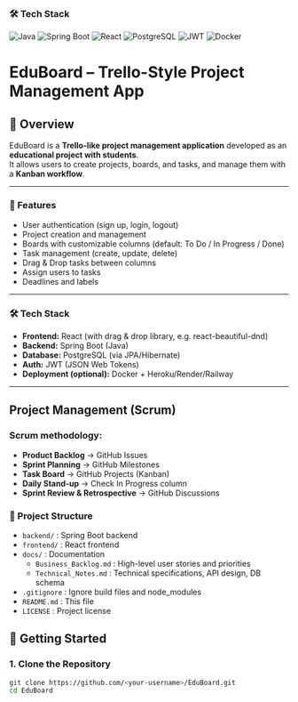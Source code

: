 ### 🛠️ Tech Stack

![Java](https://img.shields.io/badge/Java-ED8B00?style=for-the-badge&logo=java&logoColor=white)
![Spring Boot](https://img.shields.io/badge/Spring_Boot-6DB33F?style=for-the-badge&logo=spring&logoColor=white)
![React](https://img.shields.io/badge/React-61DAFB?style=for-the-badge&logo=react&logoColor=black)
![PostgreSQL](https://img.shields.io/badge/PostgreSQL-336791?style=for-the-badge&logo=postgresql&logoColor=white)
![JWT](https://img.shields.io/badge/JWT-000000?style=for-the-badge&logo=JSON-web-tokens&logoColor=white)
![Docker](https://img.shields.io/badge/Docker-2496ED?style=for-the-badge&logo=docker&logoColor=white)

# EduBoard – Trello-Style Project Management App

## 📖 Overview
EduBoard is a **Trello-like project management application** developed as an **educational project with students**.  
It allows users to create projects, boards, and tasks, and manage them with a **Kanban workflow**.

---

### 🎯 Features
- User authentication (sign up, login, logout)
- Project creation and management
- Boards with customizable columns (default: To Do / In Progress / Done)
- Task management (create, update, delete)
- Drag & Drop tasks between columns
- Assign users to tasks
- Deadlines and labels

---

### 🛠️ Tech Stack
- **Frontend:** React (with drag & drop library, e.g. react-beautiful-dnd)
- **Backend:** Spring Boot (Java)
- **Database:** PostgreSQL (via JPA/Hibernate)
- **Auth:** JWT (JSON Web Tokens)
- **Deployment (optional):** Docker + Heroku/Render/Railway

---
## Project Management (Scrum)

### Scrum methodology:
- **Product Backlog** → GitHub Issues
- **Sprint Planning** → GitHub Milestones
- **Task Board** → GitHub Projects (Kanban)
- **Daily Stand-up** → Check In Progress column 
- **Sprint Review & Retrospective** → GitHub Discussions

### 📂 Project Structure
- `backend/` : Spring Boot backend
- `frontend/` : React frontend
- `docs/` : Documentation
    - `Business_Backlog.md` : High-level user stories and priorities
    - `Technical_Notes.md` : Technical specifications, API design, DB schema
- `.gitignore` : Ignore build files and node_modules
- `README.md` : This file
- `LICENSE` : Project license


## 🚀 Getting Started

### 1. Clone the Repository
```bash
git clone https://github.com/<your-username>/EduBoard.git
cd EduBoard
